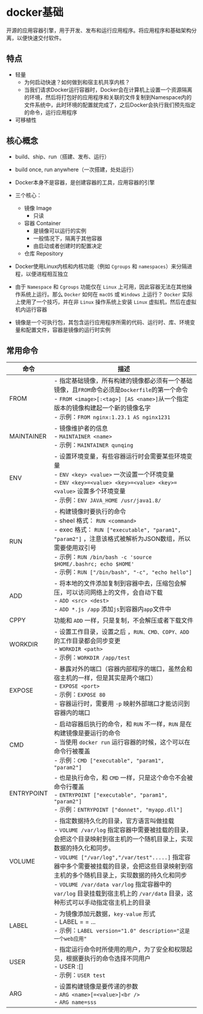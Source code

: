 # docker基础

开源的应用容器引擎，用于开发、发布和运行应用程序。将应用程序和基础架构分离，以便快速交付软件。

## 特点

- 轻量
  - 为何启动快速？如何做到和宿主机共享内核？
  - 当我们请求Docker运行容器时，Docker会在计算机上设置一个资源隔离的环境，然后将打包好的应用程序和关联的文件复制到Namespace内的文件系统中，此时环境的配置就完成了，之后Docker会执行我们预先指定的命令，运行应用程序
- 可移植性

## 核心概念

- build、ship、run（搭建、发布、运行）
- build once, run anywhere（一次搭建，处处运行）
- Docker本身不是容器，是创建容器的工具，应用容器的引擎
- 三个核心：
  - 镜像 Image
    - 只读
  - 容器 Container
    - 是镜像可以运行的实例
    - 一般情况下，隔离于其他容器
    - 由启动或者创建时的配置决定
  - 仓库 Repository

- Docker使用Linux内核和内核功能（例如 `Cgroups` 和 `namespaces`）来分隔进程，以便进程相互独立
- 由于 `Namespace` 和 `Cgroups` 功能仅在 `Linux` 上可用，因此容器无法在其他操作系统上运行。那么 `Docker` 如何在 `macOS` 或 `Windows` 上运行？ `Docker` 实际上使用了一个技巧，并在非 `Linux` 操作系统上安装 `Linux` 虚拟机，然后在虚拟机内运行容器
- 镜像是一个可执行包，其包含运行应用程序所需的代码、运行时、库、环境变量和配置文件，容器是镜像的运行时实例

## 常用命令

| 命令       | 描述                                                         |
| ---------- | ------------------------------------------------------------ |
| FROM       | - 指定基础镜像，所有构建的镜像都必须有一个基础镜像，且`FROM`命令必须是`Dockerfile`的第一个命令<br />- `FROM <image>[:<tag>] [AS <name>]`从一个指定版本的镜像构建起一个新的镜像名字<br />- 示例：`FROM nginx:1.23.1 AS nginx1231` |
| MAINTAINER | - 镜像维护者的信息<br />- `MAINTAINER <name>`<br />- 示例：`MAINTAINER qunqing` |
| ENV        | - 设置环境变量，有些容器运行时会需要某些环境变量<br />- `ENV <key> <value>` 一次设置一个环境变量<br />- `ENV <key>=<value> <key>=<value> <key>=<value>` 设置多个环境变量<br />- 示例：`ENV JAVA_HOME /usr/java1.8/` |
| RUN        | - 构建镜像时要执行的命令<br />- sheel 格式： `RUN <command>`<br />- exec 格式： `RUN ["executable", "param1", "param2"]` ，注意该格式被解析为JSON数组，所以需要使用双引号<br />- 示例：`RUN /bin/bash -c 'source $HOME/.bashrc; echo $HOME'`<br />- 示例：`RUN ["/bin/bash", "-c", "echo hello"]` |
| ADD        | - 将本地的文件添加复制到容器中去，压缩包会解压，可以访问网络上的文件，会自动下载<br />- `ADD <src> <dest>`<br />- `ADD *.js /app` 添加`js`到容器内`app`文件中 |
| CPPY       | 功能和 `ADD` 一样，只是复制，不会解压或者下载文件            |
| WORKDIR    | - 设置工作目录，设置之后 ，`RUN、CMD、COPY、ADD` 的工作目录都会同步变更<br />- `WORKDIR <path>`<br />- 示例：`WORKDIR /app/test` |
| EXPOSE     | - 暴露对外的端口（容器内部程序的端口，虽然会和宿主机的一样，但是其实是两个端口）<br />- `EXPOSE <port>`<br />- 示例：`EXPOSE 80`<br />- 容器运行时，需要用 `-p` 映射外部端口才能访问到容器内的端口 |
| CMD        | - 启动容器后执行的命令，和 `RUN` 不一样，`RUN` 是在构建镜像是要运行的命令<br />- 当使用 `docker run` 运行容器的时候，这个可以在命令行被覆盖<br />- 示例：`CMD ["executable", "param1", "param2"]` |
| ENTRYPOINT | - 也是执行命令，和 `CMD` 一样，只是这个命令不会被命令行覆盖<br />- `ENTRYPOINT ["executable", "param1", "param2"]`<br />- 示例：`ENTRYPOINT ["donnet", "myapp.dll"]` |
| VOLUME     | - 指定数据持久化的目录，官方语言叫做挂载<br />- `VOLUME /var/log` 指定容器中需要被挂载的目录，会把这个目录映射到宿主机的一个随机目录上，实现数据的持久化和同步。<br />- `VOLUME ["/var/log","/var/test".....]` 指定容器中多个需要被挂载的目录，会把这些目录映射到宿主机的多个随机目录上，实现数据的持久化和同步<br />- `VOLUME /var/data var/log` 指定容器中的 `var/log` 目录挂载到宿主机上的 `/var/data` 目录，这种形式可以手动指定宿主机上的目录 |
| LABEL      | - 为镜像添加元数据，`key-value` 形式<br />- LABEL <key>=<value> <key>=<value> ...<br />- 示例：`LABEL version="1.0" description="这是一个web应用"` |
| USER       | - 指定运行命令时所使用的用户，为了安全和权限起见，根据要执行的命令选择不同用户<br />- USER <user>:[<group>]<br />- 示例：`USER test` |
| ARG        | - 设置构建镜像是要传递的参数<br />- `ARG <name>[=<value>]<br />`<br />- `ARG name=sss` |